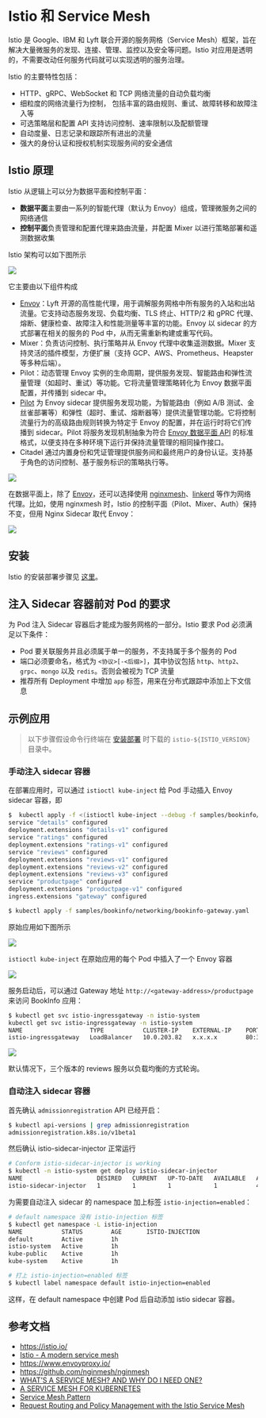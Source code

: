 # Istio 和 Service Mesh

Istio 是 Google、IBM 和 Lyft 联合开源的服务网格（Service Mesh）框架，旨在解决大量微服务的发现、连接、管理、监控以及安全等问题。Istio 对应用是透明的，不需要改动任何服务代码就可以实现透明的服务治理。

Istio 的主要特性包括：

- HTTP、gRPC、WebSocket 和 TCP 网络流量的自动负载均衡
- 细粒度的网络流量行为控制， 包括丰富的路由规则、重试、故障转移和故障注入等
- 可选策略层和配置 API 支持访问控制、速率限制以及配额管理
- 自动度量、日志记录和跟踪所有进出的流量
- 强大的身份认证和授权机制实现服务间的安全通信

## Istio 原理

Istio 从逻辑上可以分为数据平面和控制平面：

- **数据平面**主要由一系列的智能代理（默认为 Envoy）组成，管理微服务之间的网络通信
- **控制平面**负责管理和配置代理来路由流量，并配置 Mixer 以进行策略部署和遥测数据收集

Istio 架构可以如下图所示

![](images/istio-arch.png)

它主要由以下组件构成

- [Envoy](https://www.envoyproxy.io//)：Lyft 开源的高性能代理，用于调解服务网格中所有服务的入站和出站流量。它支持动态服务发现、负载均衡、TLS 终止、HTTP/2 和 gPRC 代理、熔断、健康检查、故障注入和性能测量等丰富的功能。Envoy 以 sidecar 的方式部署在相关的服务的 Pod 中，从而无需重新构建或重写代码。
- Mixer：负责访问控制、执行策略并从 Envoy 代理中收集遥测数据。Mixer 支持灵活的插件模型，方便扩展（支持 GCP、AWS、Prometheus、Heapster 等多种后端）。
- Pilot：动态管理 Envoy 实例的生命周期，提供服务发现、智能路由和弹性流量管理（如超时、重试）等功能。它将流量管理策略转化为 Envoy 数据平面配置，并传播到 sidecar 中。
- [Pilot](https://istio.io/zh/docs/concepts/traffic-management/#pilot-%E5%92%8C-envoy) 为 Envoy sidecar 提供服务发现功能，为智能路由（例如 A/B 测试、金丝雀部署等）和弹性（超时、重试、熔断器等）提供流量管理功能。它将控制流量行为的高级路由规则转换为特定于 Envoy 的配置，并在运行时将它们传播到 sidecar。Pilot 将服务发现机制抽象为符合 [Envoy 数据平面 API](https://github.com/envoyproxy/data-plane-api) 的标准格式，以便支持在多种环境下运行并保持流量管理的相同操作接口。
- Citadel 通过内置身份和凭证管理提供服务间和最终用户的身份认证。支持基于角色的访问控制、基于服务标识的策略执行等。

![](images/istio-service.png)

在数据平面上，除了 [Envoy](https://www.envoyproxy.io)，还可以选择使用 [nginxmesh](https://github.com/nginmesh/nginmesh)、[linkerd](https://linkerd.io/getting-started) 等作为网络代理。比如，使用 nginxmesh 时，Istio 的控制平面（Pilot、Mixer、Auth）保持不变，但用 Nginx Sidecar 取代 Envoy：

![](images/nginx_sidecar.png)

## 安装

Istio 的安装部署步骤见 [这里](istio-deploy.md)。

## 注入 Sidecar 容器前对 Pod 的要求

为 Pod 注入 Sidecar 容器后才能成为服务网格的一部分。Istio 要求 Pod 必须满足以下条件：

- Pod 要关联服务并且必须属于单一的服务，不支持属于多个服务的 Pod
- 端口必须要命名，格式为 `<协议>[-<后缀>]`，其中协议包括 `http`、`http2`、`grpc`、`mongo` 以及 `redis`。否则会被视为 TCP 流量
- 推荐所有 Deployment 中增加 `app` 标签，用来在分布式跟踪中添加上下文信息

## 示例应用

> 以下步骤假设命令行终端在 [安装部署](istio-deploy.md) 时下载的 `istio-${ISTIO_VERSION}` 目录中。

### 手动注入 sidecar 容器

在部署应用时，可以通过 `istioctl kube-inject` 给 Pod 手动插入 Envoy sidecar 容器，即

```sh
$  kubectl apply -f <(istioctl kube-inject --debug -f samples/bookinfo/platform/kube/bookinfo.yaml)
service "details" configured
deployment.extensions "details-v1" configured
service "ratings" configured
deployment.extensions "ratings-v1" configured
service "reviews" configured
deployment.extensions "reviews-v1" configured
deployment.extensions "reviews-v2" configured
deployment.extensions "reviews-v3" configured
service "productpage" configured
deployment.extensions "productpage-v1" configured
ingress.extensions "gateway" configured

$ kubectl apply -f samples/bookinfo/networking/bookinfo-gateway.yaml
```

原始应用如下图所示

![](images/bookinfo.png)

`istioctl kube-inject` 在原始应用的每个 Pod 中插入了一个 Envoy 容器

![](images/bookinfo2.png)

服务启动后，可以通过 Gateway 地址 `http://<gateway-address>/productpage` 来访问 BookInfo 应用：

```sh
$ kubectl get svc istio-ingressgateway -n istio-system
kubectl get svc istio-ingressgateway -n istio-system
NAME                   TYPE           CLUSTER-IP    EXTERNAL-IP    PORT(S)                                                                                                     AGE
istio-ingressgateway   LoadBalancer   10.0.203.82   x.x.x.x        80:31380/TCP,443:31390/TCP,31400:31400/TCP,15011:31720/TCP,8060:31948/TCP,15030:32340/TCP,15031:31958/TCP   2h
```

![](images/productpage.png)

默认情况下，三个版本的 reviews 服务以负载均衡的方式轮询。

### 自动注入 sidecar 容器

首先确认 `admissionregistration` API 已经开启：

```sh
$ kubectl api-versions | grep admissionregistration
admissionregistration.k8s.io/v1beta1
```

然后确认 istio-sidecar-injector 正常运行

```sh
# Conform istio-sidecar-injector is working
$ kubectl -n istio-system get deploy istio-sidecar-injector
NAME                     DESIRED   CURRENT   UP-TO-DATE   AVAILABLE   AGE
istio-sidecar-injector   1         1         1            1           4m
```

为需要自动注入 sidecar 的 namespace 加上标签 `istio-injection=enabled`：

```sh
# default namespace 没有 istio-injection 标签
$ kubectl get namespace -L istio-injection
NAME           STATUS        AGE       ISTIO-INJECTION
default        Active        1h
istio-system   Active        1h
kube-public    Active        1h
kube-system    Active        1h

# 打上 istio-injection=enabled 标签
$ kubectl label namespace default istio-injection=enabled
```

这样，在 default namespace 中创建 Pod 后自动添加 istio sidecar 容器。

## 参考文档

- <https://istio.io/>
- [Istio - A modern service mesh](https://istio.io/talks/istio_talk_gluecon_2017.pdf)
- <https://www.envoyproxy.io/>
- <https://github.com/nginmesh/nginmesh>
- [WHAT’S A SERVICE MESH? AND WHY DO I NEED ONE?](https://buoyant.io/2017/04/25/whats-a-service-mesh-and-why-do-i-need-one/)
- [A SERVICE MESH FOR KUBERNETES](https://buoyant.io/2016/10/04/a-service-mesh-for-kubernetes-part-i-top-line-service-metrics/)
- [Service Mesh Pattern](http://philcalcado.com/2017/08/03/pattern_service_mesh.html)
- [Request Routing and Policy Management with the Istio Service Mesh](http://blog.kubernetes.io/2017/10/request-routing-and-policy-management.html)
